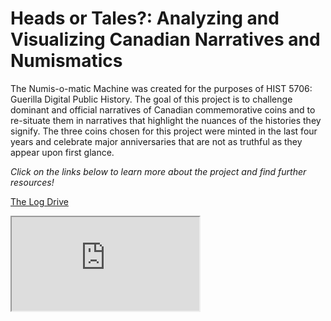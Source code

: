 # Heads or Tales?: Analyzing and Visualizing Canadian Narratives and Numismatics

The Numis-o-matic Machine was created for the purposes of HIST 5706: Guerilla Digital Public History. The goal of this project is to challenge dominant and official narratives of Canadian commemorative coins and to re-situate them in narratives that highlight the nuances of the histories they signify. The three coins chosen for this project were minted in the last four years and celebrate major anniversaries that are not as truthful as they appear upon first glance.

*Click on the links below to learn more about the project and find further resources!*
 
[The Log Drive](the_log_drive_coin.md)

<div>
<iframe src="https://mslafrenie.github.io/March-99-Coin/viewer.html">&nbsp;<iframe>
</div>

[Our Northern Heritage](our-northern-heritage-coin.md)

<div>
<iframe src="https://mslafrenie.github.io/April-99-Coin/viewer.html" width= 100%>&nbsp;<iframe> 
</div>

[The Voyageurs](the_voyageurs_coin.md)

[Family](family_coin.md)

[Creativity](creativity_coin.md)

[Community](community_coin.md)

[Citations](citations.md)

[Download Paradata](paradata.md) 

